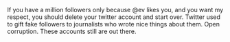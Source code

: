 If you have a million followers only because @ev likes you, and you want my respect, you should delete your twitter account and start over. Twitter used to gift fake followers to journalists who wrote nice things about them. Open corruption. These accounts still are out there.
